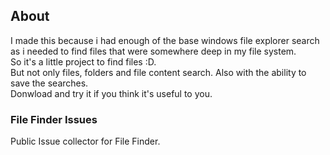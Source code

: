 ## About
I made this because i had enough of the base windows file explorer search as i needed to find files that were somewhere deep in my file system.<br>
So it's a little project to find files :D. <br>
But not only files, folders and file content search. Also with the ability to save the searches. <br>
Donwload and try it if you think it's useful to you. <br>


### File Finder Issues
Public Issue collector for File Finder.
